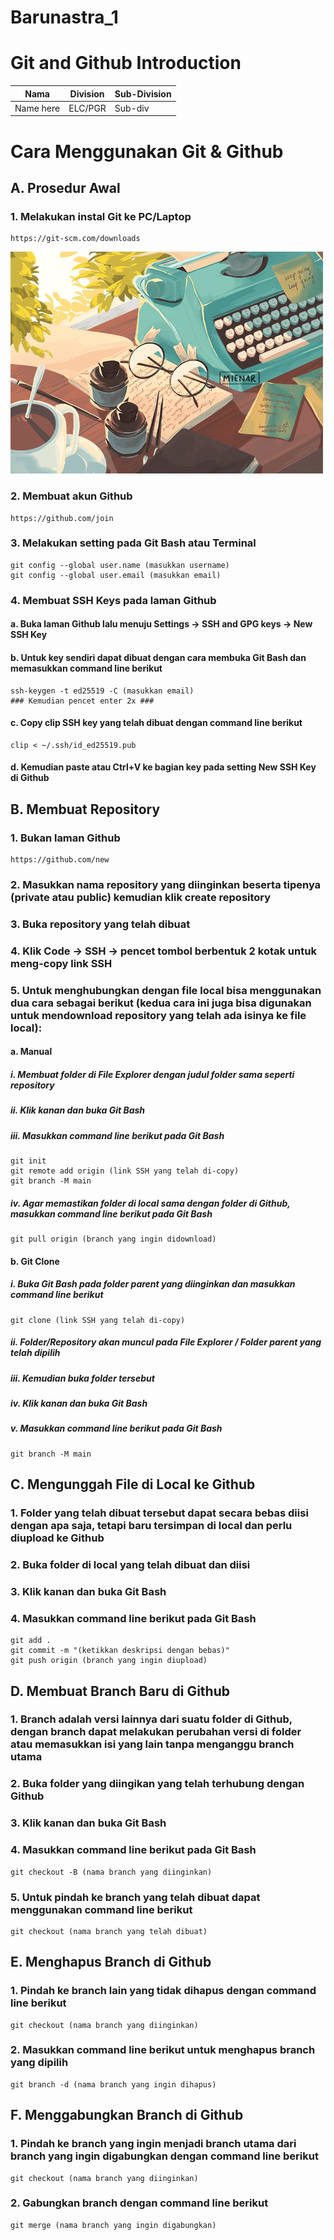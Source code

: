 # Barunastra_1

# Git and Github Introduction

| Nama  | Division        | Sub-Division  |
| ----- | ---------- | ---------- |
| Name here   | ELC/PGR | Sub-div |

# Cara Menggunakan Git & Github

## A. Prosedur Awal
### 1. Melakukan instal Git ke PC/Laptop
	https://git-scm.com/downloads
   ![gif cafe](picture/gambar.gif)
### 2. Membuat akun Github
	https://github.com/join
### 3. Melakukan setting pada Git Bash atau Terminal
   ```
   git config --global user.name (masukkan username)
   git config --global user.email (masukkan email)
   ```
### 4. Membuat SSH Keys pada laman Github
   #### a. Buka laman Github lalu menuju Settings -> SSH and GPG keys -> New SSH Key
   #### b. Untuk key sendiri dapat dibuat dengan cara membuka Git Bash dan memasukkan command line berikut
   ```
   ssh-keygen -t ed25519 -C (masukkan email)
   ### Kemudian pencet enter 2x ###
   ```
   #### c. Copy clip SSH key yang telah dibuat dengan command line berikut
   ```
   clip < ~/.ssh/id_ed25519.pub
   ```
   #### d. Kemudian paste atau Ctrl+V ke bagian key pada setting New SSH Key di Github

## B. Membuat Repository
### 1. Bukan laman Github
	https://github.com/new
### 2. Masukkan nama repository yang diinginkan beserta tipenya (private atau public) kemudian klik create repository
### 3. Buka repository yang telah dibuat
### 4. Klik Code -> SSH -> pencet tombol berbentuk 2 kotak untuk meng-copy link SSH
### 5. Untuk menghubungkan dengan file local bisa menggunakan dua cara sebagai berikut (kedua cara ini juga bisa digunakan untuk mendownload repository yang telah ada isinya ke file local):
   #### a. Manual 
   ##### i. Membuat folder di File Explorer dengan judul folder sama seperti repository
   ##### ii. Klik kanan dan buka Git Bash
   ##### iii. Masukkan command line berikut pada Git Bash

   	git init
   	git remote add origin (link SSH yang telah di-copy)
   	git branch -M main
   ##### iv. Agar memastikan folder di local sama dengan folder di Github, masukkan command line berikut pada Git Bash
	
 	git pull origin (branch yang ingin didownload)
   #### b. Git Clone
   ##### i. Buka Git Bash pada folder parent yang diinginkan dan masukkan command line berikut

	git clone (link SSH yang telah di-copy)
   ##### ii. Folder/Repository akan muncul pada File Explorer / Folder parent yang telah dipilih
   ##### iii. Kemudian buka folder tersebut
   ##### iv. Klik kanan dan buka Git Bash
   ##### v. Masukkan command line berikut pada Git Bash

	git branch -M main

## C. Mengunggah File di Local ke Github
### 1. Folder yang telah dibuat tersebut dapat secara bebas diisi dengan apa saja, tetapi baru tersimpan di local dan perlu diupload ke Github
### 2. Buka folder di local yang telah dibuat dan diisi
### 3. Klik kanan dan buka Git Bash
### 4. Masukkan command line berikut pada Git Bash
```
git add .
git commit -m "(ketikkan deskripsi dengan bebas)"
git push origin (branch yang ingin diupload)
```

## D. Membuat Branch Baru di Github
### 1. Branch adalah versi lainnya dari suatu folder di Github, dengan branch dapat melakukan perubahan versi di folder atau memasukkan isi yang lain tanpa menganggu branch utama
### 2. Buka folder yang diingikan yang telah terhubung dengan Github
### 3. Klik kanan dan buka Git Bash
### 4. Masukkan command line berikut pada Git Bash
	git checkout -B (nama branch yang diinginkan)
### 5. Untuk pindah ke branch yang telah dibuat dapat menggunakan command line berikut
	git checkout (nama branch yang telah dibuat)

## E. Menghapus Branch di Github
### 1. Pindah ke branch lain yang tidak dihapus dengan command line berikut
	git checkout (nama branch yang diinginkan)
### 2. Masukkan command line berikut untuk menghapus branch yang dipilih
	git branch -d (nama branch yang ingin dihapus)

## F. Menggabungkan Branch di Github
### 1. Pindah ke branch yang ingin menjadi branch utama dari branch yang ingin digabungkan dengan command line berikut
	git checkout (nama branch yang diinginkan)
### 2. Gabungkan branch dengan command line berikut
	git merge (nama branch yang ingin digabungkan)
